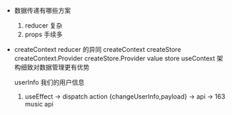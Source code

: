 - 数据传递有哪些方案
   1. reducer  复杂
   2. props 手续多
   


- createContext reducer 的异同 
  createContext  createStore
  createContext.Provider createStore.Provider
  value                     store
  useContext               架构细致对数据管理更有优势

  userInfo  我们的用户信息
  1. useEffect -> dispatch action {changeUserInfo,payload} -> api -> 163 music api